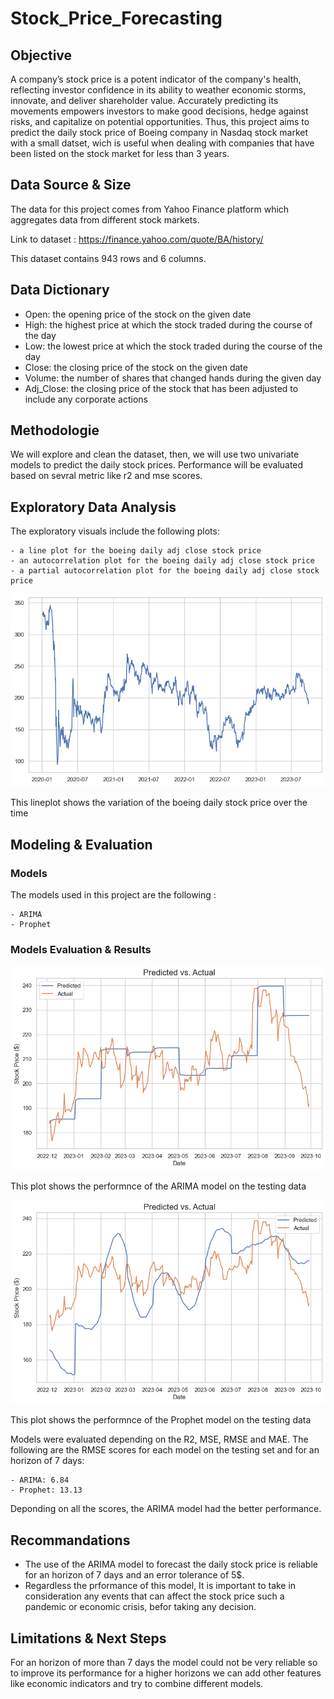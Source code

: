 # Stock_Price_Forecasting

## Objective

A company’s stock price is a potent indicator of the company's health, reflecting investor confidence in its ability to weather economic storms, innovate, and deliver shareholder value. Accurately predicting its movements empowers investors to make good decisions, hedge against risks, and capitalize on potential opportunities. Thus, this project aims to predict the daily stock price of Boeing company in Nasdaq stock market with a small datset, wich is useful when dealing with companies that have been listed on the stock market for less than 3 years.

## Data Source & Size
The data for this project comes from Yahoo Finance platform which aggregates data from different stock markets.

Link to dataset : https://finance.yahoo.com/quote/BA/history/

This dataset contains 943 rows and 6 columns.

## Data Dictionary
- Open: the opening price of the stock on the given date
- High: the highest price at which the stock traded during the course of the day
- Low: the lowest price at which the stock traded during the course of the day
- Close: the closing price of the stock on the given date
- Volume: the number of shares that changed hands during the given day
- Adj_Close: the closing price of the stock that has been adjusted to include any corporate actions

## Methodologie

We will explore and clean the dataset, then, we will use two univariate models to predict the daily stock prices. Performance will be evaluated based on sevral metric like r2 and mse scores.

## Exploratory Data Analysis

The exploratory visuals include the following plots:

    - a line plot for the boeing daily adj close stock price
    - an autocorrelation plot for the boeing daily adj close stock price
    - a partial autocorrelation plot for the boeing daily adj close stock price
    
<p align = "center"> 
  <img src = "https://github.com/Mahdi-Kriaa/Stock_Price_Forecasting/blob/main/Images/boeing_stock_price_lineplot.png">
</p>

This lineplot shows the variation of the boeing daily stock price over the time
## Modeling & Evaluation

###  Models
The models used in this project are the following :

    - ARIMA
    - Prophet
    
### Models Evaluation & Results

<p align = "center"> 
  <img src = "https://github.com/Mahdi-Kriaa/Stock_Price_Forecasting/blob/main/Images/arima_test.png">
</p>

This plot shows the performnce of the ARIMA model on the testing data


<p align = "center"> 
  <img src = "https://github.com/Mahdi-Kriaa/Stock_Price_Forecasting/blob/main/Images/prophet_test.png">
</p>

This plot shows the performnce of the Prophet model on the testing data


Models were evaluated depending on the R2, MSE, RMSE and MAE. The following are the RMSE scores for each model on the testing set and for an horizon of 7 days:

    - ARIMA: 6.84 
    - Prophet: 13.13

Deponding on all the scores, the ARIMA model had the better performance.

## Recommandations
- The use of the ARIMA model to forecast the daily stock price is reliable for an horizon of 7 days and an error tolerance of 5$.
- Regardless the prformance of this model, It is important to take in consideration any events that can affect the stock price such a pandemic or economic crisis, befor taking any decision.

## Limitations & Next Steps
For an horizon of more than 7 days the model could not be very reliable so to improve its performance for a higher horizons we can add other features like economic indicators and try to combine different models.
 
